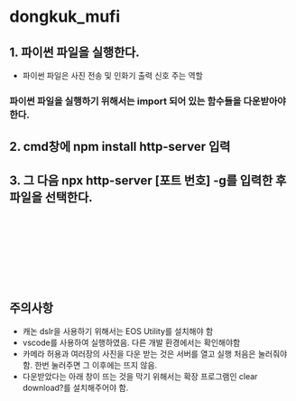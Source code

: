 # dongkuk_mufi

## 1. 파이썬 파일을 실행한다. 
 - 파이썬 파일은 사진 전송 및 인화기 출력 신호 주는 역할

### 파이썬 파일을 실행하기 위해서는 import 되어 있는 함수들을 다운받아야한다. 

 
 ## 2. cmd창에 npm install http-server 입력
 
 ## 3. 그 다음 npx http-server [포트 번호] -g를 입력한 후 파일을 선택한다.  
<br/>
<br/>
<br/>
<br/><br/>
<br/><br/>

## 주의사항 
 - 캐논 dslr을 사용하기 위해서는 EOS Utility를 설치해야 함
 - vscode를 사용하여 실행하였음. 다른 개발 환경에서는 확인해야함
 - 카메라 허용과 여러장의 사진을 다운 받는 것은 서버를 열고 실행 처음은 눌러줘야함. 한번 눌러주면 그 이후에는 뜨지 않음. 
 - 다운받았다는 아래 창이 뜨는 것을 막기 위해서는 확장 프로그램인 clear download?를 설치해주어야 함.
